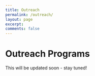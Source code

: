```yaml
---
title: Outreach
permalink: /outreach/
layout: page
excerpt: 
comments: false
---
```

# Outreach Programs
This will be updated soon - stay tuned!






